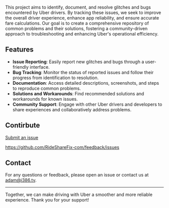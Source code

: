 This project aims to identify, document, and resolve glitches and bugs encountered by Uber drivers. By tracking these issues, we seek to improve the overall driver experience, enhance app reliability, and ensure accurate fare calculations. Our goal is to create a comprehensive repository of common problems and their solutions, fostering a community-driven approach to troubleshooting and enhancing Uber's operational efficiency.

## Features

- **Issue Reporting**: Easily report new glitches and bugs through a user-friendly interface.
- **Bug Tracking**: Monitor the status of reported issues and follow their progress from identification to resolution.
- **Documentation**: Access detailed descriptions, screenshots, and steps to reproduce common problems.
- **Solutions and Workarounds**: Find recommended solutions and workarounds for known issues.
- **Community Support**: Engage with other Uber drivers and developers to share experiences and collaboratively address problems.

## Contirbute

[Submit an issue](https://github.com/RideShareFix-com/feedback/issues)

https://github.com/RideShareFix-com/feedback/issues

## Contact

For any questions or feedback, please open an issue or contact us at adam@i386.tv.

---

Together, we can make driving with Uber a smoother and more reliable experience. Thank you for your support!

